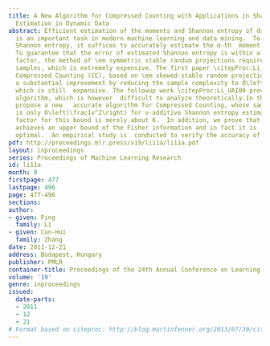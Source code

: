 ```yaml
---
title: A New Algorithm for Compressed Counting with Applications in Shannon Entropy
  Estimation in Dynamic Data
abstract: Efficient estimation of the moments and Shannon entropy of data streams
  is an important task in modern machine learning and data mining.  To estimate the
  Shannon entropy, it suffices to accurately estimate the α-th  moment with ∆= |1-α|\approx0.
  To guarantee that the error of estimated Shannon entropy is within a ν-additive
  factor, the method of \em symmetric stable random projections requires O\left(\frac1ν^2∆^2\right)
  samples, which is extremely expensive. The first paper \citepProc:Li_SODA09 in \em
  Compressed Counting (CC), based on \em skewed-stable random projections, supplies
  a substantial improvement by reducing the sample complexity to O\left(\frac1ν^2∆\right),
  which is still  expensive. The followup work \citepProc:Li_UAI09 provides a  practical
  algorithm, which is however  difficult to analyze theoretically.In this paper, we
  propose a new   accurate algorithm for Compressed Counting, whose sample complexity
  is only O\left(\frac1ν^2\right) for ν-additive Shannon entropy estimation. The constant
  factor for this bound is merely about 6.  In addition, we prove that our algorithm
  achieves an upper bound of the Fisher information and in fact it is  close to 100%  statistically
  optimal.  An empirical study is  conducted to verify the accuracy of our algorithm.
pdf: http://proceedings.mlr.press/v19/li11a/li11a.pdf
layout: inproceedings
series: Proceedings of Machine Learning Research
id: li11a
month: 0
firstpage: 477
lastpage: 496
page: 477-496
sections: 
author:
- given: Ping
  family: Li
- given: Cun-Hui
  family: Zhang
date: 2011-12-21
address: Budapest, Hungary
publisher: PMLR
container-title: Proceedings of the 24th Annual Conference on Learning Theory
volume: '19'
genre: inproceedings
issued:
  date-parts:
  - 2011
  - 12
  - 21
# Format based on citeproc: http://blog.martinfenner.org/2013/07/30/citeproc-yaml-for-bibliographies/
---
```

